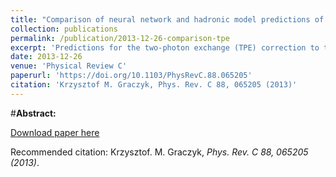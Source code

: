 ```yaml
---
title: "Comparison of neural network and hadronic model predictions of the two-photon exchange effect"
collection: publications
permalink: /publication/2013-12-26-comparison-tpe
excerpt: 'Predictions for the two-photon exchange (TPE) correction to the unpolarized ep elastic cross section, obtained within two different approaches, are confronted and discussed in detail. In the first one the TPE correction is extracted from experimental data by applying the Bayesian neural network statistical framework. In the other the TPE is given by box diagrams, with the nucleon and the P33 resonance as the hadronic intermediate states. Two different form factor parametrizations for both the proton and the P33 resonance are taken into consideration. Proton form factors are obtained from the global fit of the full model (with the TPE correction) to the unpolarized cross-section data. Predictions of the two methods agree well in the intermediate Q2 range of 1–3 GeV2. Above Q2=3 GeV2 the agreement is at the 2σ level. Below Q2=1 GeV2 the consistency between the two approaches is broken. The values of the proton radius extracted within the models are given. In both cases predictions for the VEPP-3 experiment have been obtained and confronted with the preliminary experimental results.'
date: 2013-12-26
venue: 'Physical Review C'
paperurl: 'https://doi.org/10.1103/PhysRevC.88.065205'
citation: 'Krzysztof M. Graczyk, Phys. Rev. C 88, 065205 (2013)'
---
```

#__Abstract:__ 

[Download paper here](https://journals.aps.org/prc/pdf/10.1103/PhysRevC.88.065205)

Recommended citation: Krzysztof. M. Graczyk, <i>Phys. Rev. C 88, 065205 (2013)</i>.
